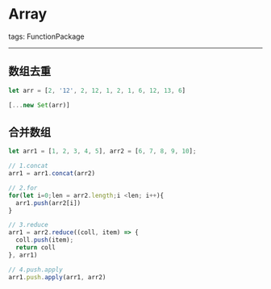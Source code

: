 ﻿# Array

tags: FunctionPackage

---

## 数组去重
```javascript
let arr = [2, '12', 2, 12, 1, 2, 1, 6, 12, 13, 6]

[...new Set(arr)]
```

## 合并数组

```javascript
let arr1 = [1, 2, 3, 4, 5], arr2 = [6, 7, 8, 9, 10];

// 1.concat
arr1 = arr1.concat(arr2)

// 2.for
for(let i=0;len = arr2.length;i <len; i++){
  arr1.push(arr2[i])
}

// 3.reduce
arr1 = arr2.reduce((coll, item) => {
  coll.push(item);
  return coll
}, arr1)

// 4.push.apply
arr1.push.apply(arr1, arr2)
```




